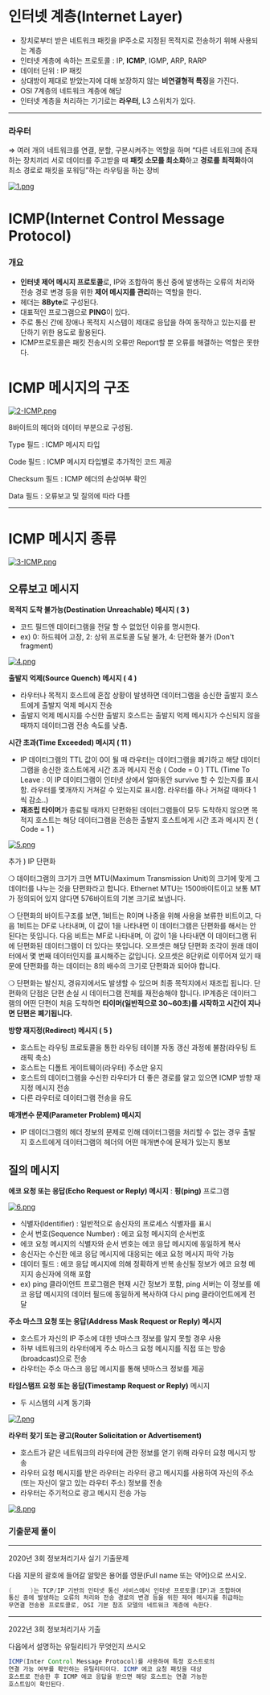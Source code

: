 # 인터넷 계층(Internet Layer)

- 장치로부터 받은 네트워크 패킷을 IP주소로 지정된 목적지로 전송하기 위해 사용되는 계층
- 인터넷 계층에 속하는 프로토콜 :  IP, **ICMP**, IGMP, ARP, RARP
- 데이터 단위 : IP 패킷
- 상대방이 제대로 받았는지에 대해 보장하지 않는 **비연결형적 특징**을 가진다.
- OSI 7계층의 네트워크 계층에 해당
- 인터넷 계층을 처리하는 기기로는 **라우터**, L3 스위치가 있다.

---
### 라우터

⇒ 여러 개의 네트워크를 연결, 분할, 구분시켜주는 역할을 하며 “다른 네트워크에 존재하는 장치끼리 서로 데이터를 주고받을 때 **패킷 소모를 최소화**하고 **경로를 최적화**하여 최소 경로로 패킷을 포워딩”하는 라우팅을 하는 장비

[![1.png](https://i.postimg.cc/gcyVcmgV/1.png)](https://postimg.cc/9zMRJ550)


# ICMP(Internet Control Message Protocol)

### 개요

- **인터넷 제어 메시지 프로토콜**로, IP와 조합하여 통신 중에 발생하는 오류의 처리와 전송 경로 변경 등을 위한 **제어 메시지를 관리**하는 역할을 한다.
- 헤더는 **8Byte**로 구성된다.
- 대표적인 프로그램으로 **PING**이 있다.
- 주로 통신 간에 장애나 목적지 시스템이 제대로 응답을 하여 동작하고 있는지를 판단하기 위한 용도로 활용된다.
- ICMP프로토콜은 패킷 전송시의 오류만 Report할 뿐 오류를 해결하는 역할은 못한다.

# ICMP 메시지의 구조

[![2-ICMP.png](https://i.postimg.cc/JnLsSBV9/2-ICMP.png)](https://postimg.cc/06V5wjNf)

8바이트의 헤더와 데이터 부분으로 구성됨.

Type 필드 : ICMP 메시지 타입

Code 필드 : ICMP 메시지 타입별로 추가적인 코드 제공

Checksum 필드 : ICMP 헤더의 손상여부 확인

Data 필드 : 오류보고 및 질의에 따라 다름

---


# ICMP 메시지 종류

[![3-ICMP.png](https://i.postimg.cc/0QPNVR7v/3-ICMP.png)](https://postimg.cc/5HK1trPK)

## 오류보고 메시지


**목적지 도착 불가능(Destination Unreachable) 메시지 ( 3 )**

- 코드 필드엔 데이터그램을 전달 할 수 없었던 이유를 명시한다.
- ex) 0: 하드웨어 고장, 2: 상위 프로토콜 도달 불가, 4: 단편화 불가 (Don't fragment)

[![4.png](https://i.postimg.cc/3JdxSZ0k/4.png)](https://postimg.cc/kBPCDKcC)

**출발지 억제(Source Quench) 메시지 ( 4 )**

- 라우터나 목적지 호스트에 혼잡 상황이 발생하면 데이터그램을 송신한 출발지 호스트에게 출발지 억제 메시지 전송
- 출발지 억제 메시지를 수신한 출발지 호스트는 출발지 억제 메시지가 수신되지 않을 때까지 데이터그램 전송 속도를 낮춤.

**시간 초과(Time Exceeded) 메시지 ( 11 )**

- IP 데이터그램의 TTL 값이 0이 될 때 라우터는 데이터그램을 폐기하고 해당 데이터그램을 송신한 호스트에게 시간 초과 메시지 전송 ( Code = 0 )
TTL (Time To Leave : 이 IP 데이터그램이 인터넷 상에서 얼마동안 survive 할 수 있는지를 표시함. 라우터를 몇개까지 거쳐갈 수 있는지로 표시함. 라우터를 하나 거쳐갈 때마다 1씩 감소..)
- **재조립 타이머**가 종료될 때까지 단편화된 데이터그램들이 모두 도착하지 않으면 목적지 호스트는 해당 데이터그램을 전송한 출발지 호스트에게 시간 초과 메시지 전 ( Code = 1 )

[![5.png](https://i.postimg.cc/zf1DfZth/5.png)](https://postimg.cc/jDZY89rq)

추가 ) IP 단편화

❍ 데이터그램의 크기가 크면 MTU(Maximum Transmission Unit)의 크기에 맞게 그 데이터를 나누는 것을 단편화라고 합니다. Ethernet MTU는 1500바이트이고 보통 MT가 정의되어 있지 않다면 576바이트의 기본 크기로 보냅니다.

❍ 단편화의 바이트구조를 보면, 1비트는 R이며 나중을 위해 사용을 보류한 비트이고, 다음 1비트는 DF로 나타내며, 이 값이 1을 나타내면 이 데이터그램은 단편화를 해서는 안된다는 뜻입니다. 다음 비트는 MF로 나타내며, 이 값이 1을 나타내면 이 데이터그램 뒤에 단편화된 데이터그램이 더 있다는 뜻입니다. 오프셋은 해당 단편화 조각이 원래 데이터에서 몇 번째 데이터인지를 표시해주는 값입니다. 오프셋은 8단위로 이루어져 있기 때문에 단편화를 하는 데이터는 8의 배수의 크기로 단편화과 되어야 합니다.

❍ 단편화는 발신지, 경유지에서도 발생할 수 있으며 최종 목적지에서 재조립 됩니다. 단편화의 단점은 단편 손실 시 데이터그램 전체를 재전송해야 합니다. IP계층은 데이터그램의 어떤 단편이 처음 도착하면 **타이머(일반적으로 30~60초)를 시작하고 시간이 지나면 단편은 폐기됩니다.**



**방향 재지정(Redirect) 메시지 ( 5 )**

- 호스트는 라우팅 프로토콜을 통한 라우팅 테이블 자동 갱신 과정에 불참(라우팅 트래픽 축소)
- 호스트는 디폴트 게이트웨이(라우터) 주소만 유지
- 호스트의 데이터그램을 수신한 라우터가 더 좋은 경로를 알고 있으면 ICMP 방향 재지정 메시지 전송
- 다른 라우터로 데이터그램 전송을 유도


**매개변수 문제(Parameter Problem) 메시지**

- IP 데이더그램의 헤더 정보의 문제로 인해 데이터그램을 처리할 수 없는 경우 출발지 호스트에게 데이터그램의 헤더의 어떤 매개변수에 문제가 있는지 통보



## 질의 메시지

**에코 요청 또는 응답(Echo Request or Reply) 메시지** : **핑(ping)** 프로그램

[![6.png](https://i.postimg.cc/x8NBHqq1/6.png)](https://postimg.cc/5Q1PW4wh)

- 식별자(Identifier) : 일반적으로 송신자의 프로세스 식별자를 표시
- 순서 번호(Sequence Number) : 에코 요청 메시지의 순서번호
- 에코 요청 메시지의 식별자와 순서 번호는 에코 응답 메시지에 동일하게 복사
- 송신자는 수신한 에코 응답 메시지에 대응되는 에코 요청 메시지 파악 가능
- 데이터 필드 : 에코 응답 메시지에 의해 정확하게 반복 송신될 정보가 에코 요청 메지지 송신자에 의해 포함
- ex) ping 클라이언트 프로그램은 현재 시간 정보가 포함, ping 서버는 이 정보를 에코 응답 메시지의 데이터 필드에 동일하게 복사하여 다시 ping 클라이언트에게 전달


**주소 마스크 요청 또는 응답(Address Mask Request or Reply) 메시지**

- 호스트가 자신의 IP 주소에 대한 넷마스크 정보를 알지 못할 경우 사용
- 하부 네트워크의 라우터에게 주소 마스크 요청 메시지를 직접 또는 방송(broadcast)으로 전송
- 라우터는 주소 마스크 응답 메시지를 통해 넷마스크 정보를 제공


**타임스탬프 요청 또는 응답(Timestamp Request or Reply)** 메시지

- 두 시스템의 시계 동기화

[![7.png](https://i.postimg.cc/85xNx26s/7.png)](https://postimg.cc/BL5rKwNG)

**라우터 찾기 또는 광고(Router Solicitation or Advertisement)**

- 호스트가 같은 네트워크의 라우터에 관한 정보를 얻기 위해 라우터 요청 메시지 방송
- 라우터 요청 메시지를 받은 라우터는 라우터 광고 메시지를 사용하여 자신의 주소(또는 자신이 알고 있는 라우터 주소) 정보를 전송
- 라우터는 주기적으로 광고 메시지 전송 가능

[![8.png](https://i.postimg.cc/L6KmDMSb/8.png)](https://postimg.cc/mhjxZJtY)

### 기출문제 풀이
---

2020년 3회 정보처리기사 실기 기출문제

다음 지문의 괄호에 들어갈 알맞은 용어를 영문(Full name 또는 약어)으로 쓰시오.

```java
(     )는 TCP/IP 기반의 인터넷 통신 서비스에서 인터넷 프로토콜(IP)과 조합하여
통신 중에 발생하는 오류의 처리와 전송 경로의 변경 등을 위한 제어 메시지를 취급하는
무연결 전송용 프로토콜로, OSI 기본 참조 모델의 네트워크 계층에 속한다.
```

---

2022년 3회 정보처리기사 기출

다음에서 설명하는 유틸리티가 무엇인지 쓰시오

```java
ICMP(Inter Control Message Protocol)를 사용하여 특정 호스트로의
연결 가능 여부를 확인하는 유틸리티이다. ICMP 에코 요청 패킷을 대상
호스트로 전송한 후 ICMP 에코 응답을 받으면 해당 호스트는 연결 가능한
호스트임이 확인된다.
```

